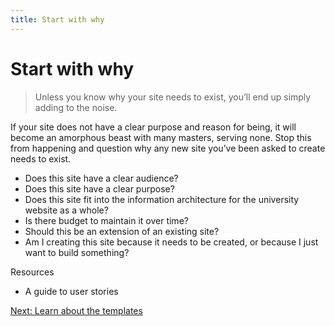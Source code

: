 ```yaml
---
title: Start with why
---
```


# Start with why

> Unless you know why your site needs to exist, you’ll end up simply adding to the noise.

If your site does not have a clear purpose and reason for being, it will become an amorphous beast with many masters, serving none. Stop this from happening and question why any new site you’ve been asked to create needs to exist.

* Does this site have a clear audience?
* Does this site have a clear purpose?
* Does this site fit into the information architecture for the university website as a whole?
* Is there budget to maintain it over time?
* Should this be an extension of an existing site?
* Am I creating this site because it needs to be created, or because I just want to build something?

Resources
* A guide to user stories

[Next: Learn about the templates](/build/templates)
